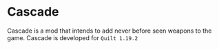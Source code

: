 # Cascade
Cascade is a mod that intends to add never before seen weapons to the game.
Cascade is developed for `Quilt 1.19.2`
